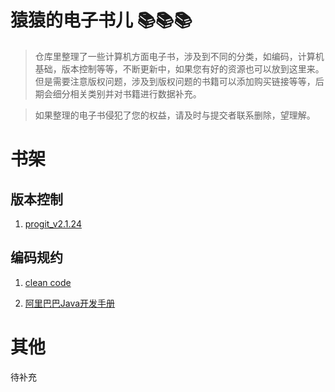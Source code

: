 # 猿猿的电子书儿 📚📚📚
> 仓库里整理了一些计算机方面电子书，涉及到不同的分类，如编码，计算机基础，版本控制等等，不断更新中，如果您有好的资源也可以放到这里来。但是需要注意版权问题，涉及到版权问题的书籍可以添加购买链接等等，后期会细分相关类别并对书籍进行数据补充。

> 如果整理的电子书侵犯了您的权益，请及时与提交者联系删除，望理解。

# 书架
## 版本控制
1. [progit_v2.1.24](/版本控制/progit_v2.1.24.pdf)

## 编码规约



1. [clean code](/编码规约/clean_code.pdf)

2. [阿里巴巴Java开发手册](/编码规范/阿里巴巴Java开发手册（华山版）.pdf)



# 其他

待补充